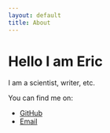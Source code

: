 ```yaml
---
layout: default
title: About
---
```


# Hello I am Eric

I am a scientist, writer, etc.

You can find me on:

- [GitHub](https://github.com/EricGBHK)
- [Email](whk0527@gmail.com)
